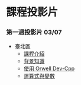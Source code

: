 # 課程投影片
### 第一週投影片 03/07

- 臺北區
    * [課程介紹](./pages/uploads/presentations/01-intro.pdf)
    * [背景知識](./pages/uploads/presentations/01-background.pdf)
    * [使用 Orwell Dev-Cpp](./pages/uploads/presentations/01-devcpp.pdf)
    * [運算式與變數](./pages/uploads/presentations/01-expr.pdf)

